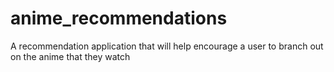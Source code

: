 # anime_recommendations
A recommendation application that will help encourage a user to branch out on the anime that they watch
